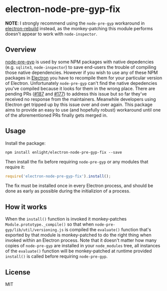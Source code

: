 # electron-node-pre-gyp-fix

**NOTE**: I strongly recommend using the `node-pre-gyp` workaround in
[electron-rebuild](https://github.com/electronjs/electron-rebuild) instead, as the monkey-patching
this module performs doesn't appear to work with `node-inspector`.

## Overview
[node-pre-gyp](https://github.com/mapbox/node-pre-gyp) is used by some NPM packages with native
depedencies (e.g. `sqlite3`, `node-inspector`) to save end-users the trouble of compiling those
native dependencies. However if you wish to use any of these NPM packages in
[Electron](https://github.com/atom/electron) you have to recompile them for your particular
version of Electron. Unfortunately `node-pre-gyp` can't find the native depedencies you've compiled
because it looks for them in the wrong place. There are pending PRs ([#187](https://github.com/mapbox/node-pre-gyp/pull/187) and
[#177](https://github.com/mapbox/node-pre-gyp/pull/177)) to address this issue but so far they've received
no response from the maintainers. Meanwhile developers using Electron get tripped up by this issue
over and over again. This package aims to provide an easy to use (and hopefully robust) workaround
until one of the aforementioned PRs finally gets merged in.

## Usage

Install the package:
```shell
npm install enlight/electron-node-pre-gyp-fix --save
```

Then install the fix before requiring `node-pre-gyp` or any modules that require it:
```javascript
require('electron-node-pre-gyp-fix').install();
```
The fix must be installed once in every Electron process, and should be done as early as possible
during the initializion of a process.

## How it works

When the `install()` function is invoked it monkey-patches `Module.prototype._compile()` so that
when `node-pre-gyp/lib/util/versioning.js` is compiled the `evaluate()` function that's exported
by that module is monkey-patched to do the right thing when invoked within an Electron process.
Note that it doesn't matter how many copies of `node-pre-gyp` are installed in your `node_modules`
tree, all instances of the `evaluate()` function will be monkey-patched at runtime
provided `install()` is called before requiring `node-pre-gyp`.

## License
MIT
